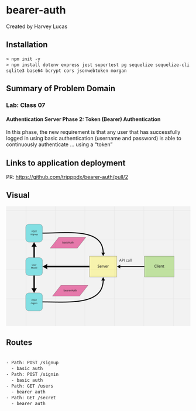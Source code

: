 # bearer-auth

Created by Harvey Lucas

## Installation

```plaintext
> npm init -y
> npm install dotenv express jest supertest pg sequelize sequelize-cli sqlite3 base64 bcrypt cors jsonwebtoken morgan
```

## Summary of Problem Domain

### Lab: Class 07

#### Authentication Server Phase 2: Token (Bearer) Authentication

In this phase, the new requirement is that any user that has successfully logged in using basic authentication (username and password) is able to continuously authenticate … using a “token”

## Links to application deployment

PR: https://github.com/tripppdx/bearer-auth/pull/2

## Visual

![Basic Auth](./public/bearer-auth.png)

## Routes

```plaintext

- Path: POST /signup
  - basic auth
- Path: POST /signin
  - basic auth
- Path: GET /users
  - bearer auth
- Path: GET /secret
  - bearer auth

```
